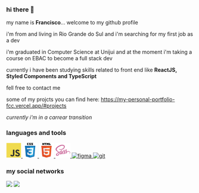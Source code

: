 ### hi there 👋
my name is **Francisco**... welcome to my github profile

i'm from and living in Rio Grande do Sul and i'm searching for my first job as a dev

i'm graduated in Computer Science at Unijui and at the moment i'm taking a course on EBAC to become a full stack dev

currently i have been studying skills related to front end like **ReactJS, Styled Components and TypeScript**

fell free to contact me <!--on [likedin](https://www.linkedin.com/in/francisco-berti-da-cruz-b846975a/)-->

some of my projcts you can find here: https://my-personal-portfolio-fcc.vercel.app/#projects

*currently i'm in a carrear transition*

### languages and tools
<a href="https://developer.mozilla.org/en-US/docs/Web/JavaScript" target="_blank"> <img src="https://raw.githubusercontent.com/devicons/devicon/master/icons/javascript/javascript-original.svg" alt="javascript" width="40" height="40"/> </a>	
<a href="https://www.w3schools.com/css/" target="_blank"> <img src="https://raw.githubusercontent.com/devicons/devicon/master/icons/css3/css3-original-wordmark.svg" alt="css3" width="40" height="40"/> </a>
<a href="https://www.w3.org/html/" target="_blank"> <img src="https://raw.githubusercontent.com/devicons/devicon/master/icons/html5/html5-original-wordmark.svg" alt="html5" width="40" height="40"/> </a> 
<a href="https://sass-lang.com" target="_blank"> <img src="https://raw.githubusercontent.com/devicons/devicon/master/icons/sass/sass-original.svg" alt="sass" width="40" height="40"/> </a> 
<a href="https://www.figma.com/" target="_blank"> <img src="https://www.vectorlogo.zone/logos/figma/figma-icon.svg" alt="figma" width="40" height="40"/> </a>
<a href="https://git-scm.com/" target="_blank"> <img src="https://www.vectorlogo.zone/logos/git-scm/git-scm-icon.svg" alt="git" width="40" height="40"/> </a>
 
### my social networks

<a href="https://www.linkedin.com/in/francisco-berti-da-cruz-b846975a/" target="_blank"><img src="https://img.shields.io/badge/-LinkedIn-%230077B5?style=for-the-badge&logo=linkedin&logoColor=white" target="_blank"></a> 
<a href = "mailto:fbc9911@gmail.com"><img src="https://img.shields.io/badge/Gmail-D14836?style=for-the-badge&logo=gmail&logoColor=white" target="_blank"></a>

<!--
**franciscofbc/franciscofbc** is a ✨ _special_ ✨ repository because its `README.md` (this file) appears on your GitHub profile.

Here are some ideas to get you started:

- 🔭 I’m currently working on ...
- 🌱 I’m currently learning ...
- 👯 I’m looking to collaborate on ...
- 🤔 I’m looking for help with ...
- 💬 Ask me about ...
- 📫 How to reach me: ...
- 😄 Pronouns: ...
- ⚡ Fun fact: ...
-->
